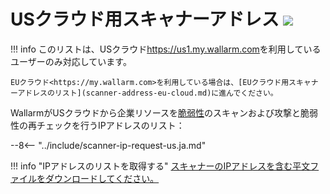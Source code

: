 [file-ips-list]: ../downloads/scanner-ip-addresses-us.txt

# USクラウド用スキャナーアドレス <a href="../../about-wallarm/subscription-plans/#subscription-plans"><img src="../../images/api-security-tag.svg" style="border: none;"></a>

!!! info
    このリストは、USクラウド<https://us1.my.wallarm.com>を利用しているユーザーのみ対応しています。
    
    EUクラウド<https://my.wallarm.com>を利用している場合は、[EUクラウド用スキャナーアドレスのリスト](scanner-address-eu-cloud.md)に進んでください。

WallarmがUSクラウドから企業リソースを[脆弱性](../glossary-en.md#vulnerability)のスキャンおよび攻撃と脆弱性の再チェックを行うIPアドレスのリスト：

--8<-- "../include/scanner-ip-request-us.ja.md"

!!! info "IPアドレスのリストを取得する"
    [スキャナーのIPアドレスを含む平文ファイルをダウンロードしてください。][file-ips-list]